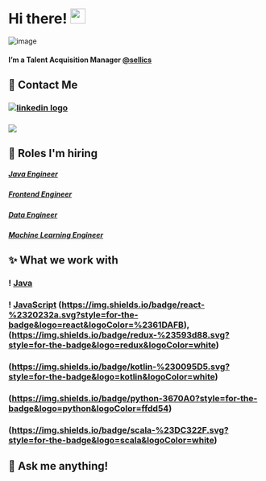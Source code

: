 # Hi there! <img src="https://raw.githubusercontent.com/MartinHeinz/MartinHeinz/master/wave.gif" width="30px">


![image](https://user-images.githubusercontent.com/79251946/112474326-c4593900-8d6f-11eb-8900-0ccc8503d997.png)


#### I’m a Talent Acquisition Manager [@sellics](https://sellics.com/)

## 📲 Contact Me
### [<img align="center" alt="linkedin logo" src="https://img.shields.io/badge/-PAULA%20BECHELLI-blue?style=for-the-badge&logo=Linkedin&logoColor=white"/>](https://www.linkedin.com/in/paula-bechelli/) 
### [<img  align="center" src="https://img.shields.io/badge/-paula.bechelli@sellics.com-c64756?style=for-the-badge&logo=Gmail&logoColor=white">](mailto:paula.bechelli@sellics.com)


## 🚀 Roles I'm hiring 
 
##### [Java Engineer](https://sellicsjobs.recruitee.com/o/java-engineer-mfd-remote-possible) 
##### [Frontend Engineer](https://sellicsjobs.recruitee.com/o/frontend-engineer-react-mfd-remote-possible)  
##### [Data Engineer](https://sellicsjobs.recruitee.com/o/senior-data-engineer-mfd-remote-possible-berlin)  
##### [Machine Learning Engineer](https://sellicsjobs.recruitee.com/o/machine-learning-engineer-mfd-remote-possible)  


## ✨ What we work with
###  ! [Java](https://img.shields.io/badge/java-%23ED8B00.svg?style=for-the-badge&logo=java&logoColor=white)
### ! [JavaScript](https://img.shields.io/badge/javascript-%23323330.svg?style=for-the-badge&logo=javascript&logoColor=%23F7DF1E) (https://img.shields.io/badge/react-%2320232a.svg?style=for-the-badge&logo=react&logoColor=%2361DAFB), (https://img.shields.io/badge/redux-%23593d88.svg?style=for-the-badge&logo=redux&logoColor=white)
### (https://img.shields.io/badge/kotlin-%230095D5.svg?style=for-the-badge&logo=kotlin&logoColor=white)
### (https://img.shields.io/badge/python-3670A0?style=for-the-badge&logo=python&logoColor=ffdd54)
### (https://img.shields.io/badge/scala-%23DC322F.svg?style=for-the-badge&logo=scala&logoColor=white)
### 


## 💬 Ask me anything!



<!--
**lemonpau/lemonpau** is a ✨ _special_ ✨ repository because its `README.md` (this file) appears on your GitHub profile.

Here are some ideas to get you started:

- 🔭 I’m currently working on ...
- 🌱 I’m currently learning ...
- 👯 I’m looking to collaborate on ...
- 🤔 I’m looking for help with ...
- 💬 Ask me about ...
- 📫 How to reach me: ...
- 😄 Pronouns: ...
- ⚡ Fun fact: ...
-->
